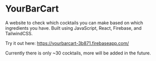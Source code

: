 # YourBarCart
A website to check which cocktails you can make based on which ingredients you have. Built using JavaScript, React, Firebase, and TailwindCSS.

Try it out here: https://yourbarcart-3b871.firebaseapp.com/

Currently there is only ~30 cocktails, more will be added in the future.

